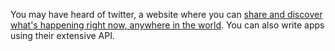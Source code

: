 You may have heard of twitter, a website where you can [share and discover what's happening right now, anywhere in the world](http://twitter.com). You can also write apps using their extensive API.